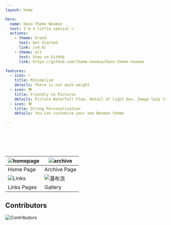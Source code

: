 ```yaml
---
layout: home

hero:
  name: Hexo Theme Nexmoe
  text: I'm a little special 🔥 
  actions:
    - theme: brand
      text: Get Started
      link: /v4.0/
    - theme: alt
      text: View on GitHub
      link: https://github.com/theme-nexmoe/hexo-theme-nexmoe

features:
  - icon: ⚡️
    title: Minimalism
    details: There is not much weight
  - icon: 🏞️
    title: Friendly to Pictures
    details: Picture Waterfall Flow, Detail of light box, Image lazy loading
  - icon: 🛠️
    title: Strong Personalization
    details: You can customize your own Nexmoe theme

---
```


<br><br><br><br>


| ![homepage](https://user-images.githubusercontent.com/16796652/134768469-52d2426b-5c7c-4a46-8f0e-064361044d88.png) | ![archive](https://user-images.githubusercontent.com/16796652/134768465-a578b70e-38f2-4266-97e7-f0b85bd86348.png) |
| ------------------------------------------------------------ | ------------------------------------------------------------ |
| Home Page     | Archive Page                                                     |
| ![Links](https://user-images.githubusercontent.com/16796652/134768466-cf580997-1201-48a8-812e-77eb0af6ce59.png) | ![瀑布流](https://user-images.githubusercontent.com/16796652/134768468-86751060-b3bf-43f4-970e-4baa8906e29a.png) |
| Links Pages                                                     | Gallery                                                   |




## Contributors

![Contributors](https://opencollective.com/hexo-theme-nexmoe/contributors.svg?width=890&button=false)
